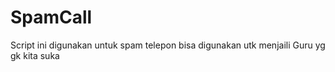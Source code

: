 # SpamCall
Script ini digunakan  untuk spam telepon  bisa digunakan utk menjaili Guru yg gk kita suka 
